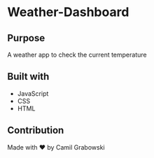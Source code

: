 # Weather-Dashboard

## Purpose
A weather app to check the current temperature

## Built with
* JavaScript
* CSS
* HTML


## Contribution
Made with ❤️ by Camil Grabowski
